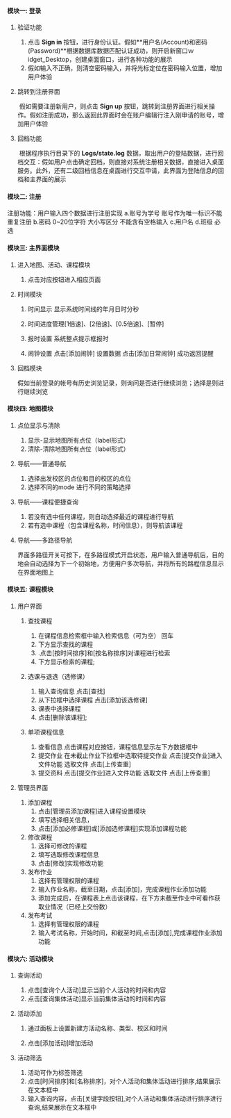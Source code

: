 #### 模块一: 登录

1. 验证功能
   1. 点击 **Sign in** 按钮，进行身份认证。假如**用户名(Account)和密码(Password)**根据数据库数据匹配认证成功，则开启新窗口ｗidget_Desktop，创建桌面窗口，进行各种功能的展示
   2. 假如输入不正确，则清空密码输入，并将光标定位在密码输入位置，增加用户体验

2. 跳转到注册界面
   
    ​	假如需要注册新用户，则点击 **Sign up** 按钮，跳转到注册界面进行相关操作。假如注册成功，那么返回此界面时会在账户编辑行注入刚申请的账号，增加用户体验

3. 回档功能
   
    ​	根据程序执行目录下的 **Logs/state.log** 数据，取出用户的登陆数据，进行回档交互：假如用户点击确定回档，则直接对系统注册相关数据，直接进入桌面服务。此外，还有二级回档信息在桌面进行交互申请，此界面为登陆信息的回档和主界面的展示



#### 模块二: 注册

注册功能：用户输入四个数据进行注册实现
	a.账号为学号 账号作为唯一标识不能重复注册
	b.密码 0~20位字符 大小写区分 不能含有空格输入
	c.用户名
	d.班级 必选



#### 模块三: 主界面模块

1. 进入地图、活动、课程模块

   1. 点击对应按钮进入相应页面

2. 时间模块

   1. 时间显示 显示系统时间线的年月日时分秒

   2. 时间进度管理[1倍速]、[2倍速]、[0.5倍速]、[暂停]

   3. 报时设置 系统整点提示框报时

   4. 闹钟设置 点击[添加闹钟] 设置数据 点击[添加日常闹钟] 成功返回提醒

3. 回档模块

   假如当前登录的帐号有历史浏览记录，则询问是否进行继续浏览；选择是则进行继续浏览



#### 模块四: 地图模块

1. 点位显示与清除
   1. 显示-显示地图所有点位（label形式）
   2. 清除-清除地图所有点位（label形式）

2. 导航——普通导航

   1. 选择出发校区的点位和目的校区的点位
   2. 选择不同的mode 进行不同的策略选择

3. 导航——课程便捷查询

   1. 若没有选中任何课程，则自动选择最近的课程进行导航
   2. 若有选中课程（包含课程名称，时间信息），则导航该课程

4. 导航——多路径导航

   界面多路径开关可按下，在多路径模式开启状态，用户输入普通导航后，目的地会自动选择为下一个初始地，方便用户多次导航，并将所有的路程信息显示在界面地图上



#### 模块五: 课程模块

1. 用户界面

   1. 查找课程
      1. 在课程信息检索框中输入检索信息（可为空） 回车
      2. 下方显示查找的课程
      3. .点击[按时间排序]和[按名称排序]对课程进行检索
      4. 下方显示检索的课程;

   2. 选课与退选（选修课）
      1. 输入查询信息 点击[查找]
      2. 从下拉框中选择课程 点击[添加该选修课]
      3. 课表中选择课程
      4. 点击[删除该课程];
   3. 单项课程信息
      1. 查看信息 点击课程对应按钮，课程信息显示左下方数据框中
      2. 提交作业 
                     在未截止作业下拉框中选取待提交作业
                     点击[提交作业]进入文件功能
                     选取文件 点击[上传查重]
      3. 提交资料
                     点击[提交作业]进入文件功能
                     选取文件 点击[上传查重]

2. 管理员界面

   1. 添加课程
      1. 点击[管理员添加课程]进入课程设置模块
      2. 填写选择相关信息，
      3. 点击[添加必修课程]或[添加选修课程]实现添加课程功能  
   2. 修改课程
      1. 选择可修改的课程
      2. 填写选取修改课程信息
      3. 点击[修改]实现修改功能
   3. 发布作业
      1. 选择有管理权限的课程
      2. 输入作业名称，截至日期，点击[添加]，完成课程作业添加功能
      3. 添加完成后，在课程表上点击该课程，在下方未截至作业中可看作获取业情况（已经上交份数）
   4. 发布考试
      1. 选择有管理权限的课程
      2. 输入考试名称，开始时间，和截至时间,点击[添加],完成课程作业添加功能



#### 模块六: 活动模块

1. 查询活动
   1. 点击[查询个人活动]显示当前个人活动的时间和内容
   2. 点击[查询集体活动]显示当前集体活动的时间和内容

2. 活动添加

   1. 通过面板上设置新建方活动名称、类型、校区和时间

   2. 点击[添加活动]增加活动

3. 活动筛选
   1. 活动可作为标签筛选
   2. 点击[时间排序]和[名称排序]，对个人活动和集体活动进行排序,结果展示在文本框中
   3. 输入查询内容，点击[关键字段按钮],对个人活动和集体活动进行排序进行查询,结果展示在文本框中